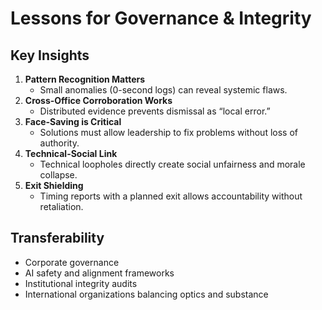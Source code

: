# Lessons for Governance & Integrity

## Key Insights
1. **Pattern Recognition Matters**  
   - Small anomalies (0-second logs) can reveal systemic flaws.
2. **Cross-Office Corroboration Works**  
   - Distributed evidence prevents dismissal as “local error.”
3. **Face-Saving is Critical**  
   - Solutions must allow leadership to fix problems without loss of authority.
4. **Technical-Social Link**  
   - Technical loopholes directly create social unfairness and morale collapse.
5. **Exit Shielding**  
   - Timing reports with a planned exit allows accountability without retaliation.

## Transferability
- Corporate governance  
- AI safety and alignment frameworks  
- Institutional integrity audits  
- International organizations balancing optics and substance
